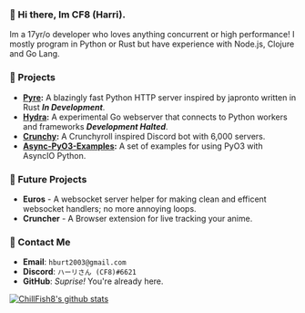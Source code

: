 ### 👋 Hi there, Im CF8 (Harri).
Im a 17yr/o developer who loves anything concurrent or high performance! I mostly program in Python or Rust but have experience with Node.js, Clojure and Go Lang.

### 🚀 Projects

- **[Pyre](https://github.com/Project-Dream-Weaver/Pyre):** A blazingly fast Python HTTP server inspired by japronto written in Rust **_In Development_**.
- **[Hydra](https://github.com/Project-Dream-Weaver/Hydra):** A experimental Go webserver that connects to Python workers and frameworks **_Development Halted_**.
- **[Crunchy](https://github.com/ChillFish8/Crunchy):** A Crunchyroll inspired Discord bot with 6,000 servers.
- **[Async-PyO3-Examples](https://github.com/ChillFish8/Async-PyO3-Examples):** A set of examples for using PyO3 with AsyncIO Python.

### 🌠 Future Projects
- **Euros** - A websocket server helper for making clean and efficent websocket handlers; no more annoying loops.
- **Cruncher** - A Browser extension for live tracking your anime.

### 📧 Contact Me
- **Email**: `hburt2003@gmail.com`
- **Discord**: `ハーリさん (CF8)#6621`
- **GitHub**: *Suprise!* You're already here.


[![ChillFish8's github stats](https://github-readme-stats.vercel.app/api?username=chillfish8&theme=radical)](https://github.com/anuraghazra/github-readme-stats)
